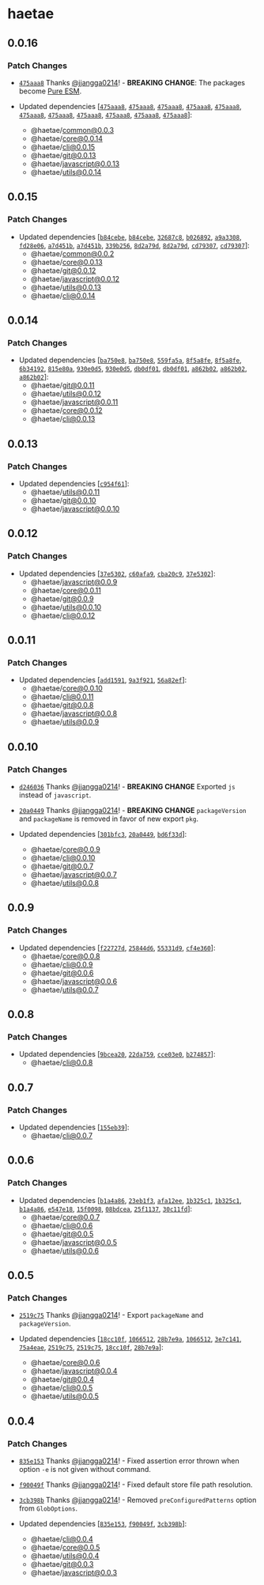 # haetae

## 0.0.16

### Patch Changes

- [`475aaa8`](https://github.com/jjangga0214/haetae/commit/475aaa82d4850932b248ff69491d75ee9c0c0ed1) Thanks [@jjangga0214](https://github.com/jjangga0214)! - **BREAKING CHANGE**: The packages become [Pure ESM](https://gist.github.com/sindresorhus/a39789f98801d908bbc7ff3ecc99d99c).

- Updated dependencies [[`475aaa8`](https://github.com/jjangga0214/haetae/commit/475aaa82d4850932b248ff69491d75ee9c0c0ed1), [`475aaa8`](https://github.com/jjangga0214/haetae/commit/475aaa82d4850932b248ff69491d75ee9c0c0ed1), [`475aaa8`](https://github.com/jjangga0214/haetae/commit/475aaa82d4850932b248ff69491d75ee9c0c0ed1), [`475aaa8`](https://github.com/jjangga0214/haetae/commit/475aaa82d4850932b248ff69491d75ee9c0c0ed1), [`475aaa8`](https://github.com/jjangga0214/haetae/commit/475aaa82d4850932b248ff69491d75ee9c0c0ed1), [`475aaa8`](https://github.com/jjangga0214/haetae/commit/475aaa82d4850932b248ff69491d75ee9c0c0ed1), [`475aaa8`](https://github.com/jjangga0214/haetae/commit/475aaa82d4850932b248ff69491d75ee9c0c0ed1), [`475aaa8`](https://github.com/jjangga0214/haetae/commit/475aaa82d4850932b248ff69491d75ee9c0c0ed1), [`475aaa8`](https://github.com/jjangga0214/haetae/commit/475aaa82d4850932b248ff69491d75ee9c0c0ed1), [`475aaa8`](https://github.com/jjangga0214/haetae/commit/475aaa82d4850932b248ff69491d75ee9c0c0ed1), [`475aaa8`](https://github.com/jjangga0214/haetae/commit/475aaa82d4850932b248ff69491d75ee9c0c0ed1)]:
  - @haetae/common@0.0.3
  - @haetae/core@0.0.14
  - @haetae/cli@0.0.15
  - @haetae/git@0.0.13
  - @haetae/javascript@0.0.13
  - @haetae/utils@0.0.14

## 0.0.15

### Patch Changes

- Updated dependencies [[`b84cebe`](https://github.com/jjangga0214/haetae/commit/b84cebe811e93bdc7c8f626f3f54168dd402cbf7), [`b84cebe`](https://github.com/jjangga0214/haetae/commit/b84cebe811e93bdc7c8f626f3f54168dd402cbf7), [`32687c8`](https://github.com/jjangga0214/haetae/commit/32687c8712554934846422f6422b7409670e024c), [`b026892`](https://github.com/jjangga0214/haetae/commit/b026892d1400203f62698868a505237ef3b36a0d), [`a9a3308`](https://github.com/jjangga0214/haetae/commit/a9a3308a5ac6f75c8c1d2ccda6546cc6fcd8166a), [`fd28e06`](https://github.com/jjangga0214/haetae/commit/fd28e06cad4cfe92cd8986495431ddac6cab2d20), [`a7d451b`](https://github.com/jjangga0214/haetae/commit/a7d451b4cebf9320ae436f5ed86048253594cce4), [`a7d451b`](https://github.com/jjangga0214/haetae/commit/a7d451b4cebf9320ae436f5ed86048253594cce4), [`339b256`](https://github.com/jjangga0214/haetae/commit/339b2564ffd3bb23ca034427266f340e909776a1), [`8d2a79d`](https://github.com/jjangga0214/haetae/commit/8d2a79d36d7193f4ad5915154020471ba3a5146b), [`8d2a79d`](https://github.com/jjangga0214/haetae/commit/8d2a79d36d7193f4ad5915154020471ba3a5146b), [`cd79307`](https://github.com/jjangga0214/haetae/commit/cd7930752fa9dea342cb4d55e3651feb5eb6b9e2), [`cd79307`](https://github.com/jjangga0214/haetae/commit/cd7930752fa9dea342cb4d55e3651feb5eb6b9e2)]:
  - @haetae/common@0.0.2
  - @haetae/core@0.0.13
  - @haetae/git@0.0.12
  - @haetae/javascript@0.0.12
  - @haetae/utils@0.0.13
  - @haetae/cli@0.0.14

## 0.0.14

### Patch Changes

- Updated dependencies [[`ba750e8`](https://github.com/jjangga0214/haetae/commit/ba750e8925da34627567a8ce16fce08ee8bf66e1), [`ba750e8`](https://github.com/jjangga0214/haetae/commit/ba750e8925da34627567a8ce16fce08ee8bf66e1), [`559fa5a`](https://github.com/jjangga0214/haetae/commit/559fa5ac233a0bbea2b1e6ef58b91687a1b1a460), [`8f5a8fe`](https://github.com/jjangga0214/haetae/commit/8f5a8fe85258feca9ccc9a07b5dc1ac54935dc7b), [`8f5a8fe`](https://github.com/jjangga0214/haetae/commit/8f5a8fe85258feca9ccc9a07b5dc1ac54935dc7b), [`6b34192`](https://github.com/jjangga0214/haetae/commit/6b34192cb24a5070052ea687d4503561c19438f2), [`815e80a`](https://github.com/jjangga0214/haetae/commit/815e80a563b2856895d0e1f44ce4ceacbb38b5dd), [`930e0d5`](https://github.com/jjangga0214/haetae/commit/930e0d5f9516b4fdfa0ff76ee8a521ec0aabf492), [`930e0d5`](https://github.com/jjangga0214/haetae/commit/930e0d5f9516b4fdfa0ff76ee8a521ec0aabf492), [`db0df01`](https://github.com/jjangga0214/haetae/commit/db0df015ba943771da7bb0cb0c8281d5b5e319ca), [`db0df01`](https://github.com/jjangga0214/haetae/commit/db0df015ba943771da7bb0cb0c8281d5b5e319ca), [`a862b02`](https://github.com/jjangga0214/haetae/commit/a862b02234f9743120439773c54a8cdfb42e3b2e), [`a862b02`](https://github.com/jjangga0214/haetae/commit/a862b02234f9743120439773c54a8cdfb42e3b2e), [`a862b02`](https://github.com/jjangga0214/haetae/commit/a862b02234f9743120439773c54a8cdfb42e3b2e)]:
  - @haetae/git@0.0.11
  - @haetae/utils@0.0.12
  - @haetae/javascript@0.0.11
  - @haetae/core@0.0.12
  - @haetae/cli@0.0.13

## 0.0.13

### Patch Changes

- Updated dependencies [[`c954f61`](https://github.com/jjangga0214/haetae/commit/c954f6193024a4c3f9a2a251ab67bc07aa7d2aa8)]:
  - @haetae/utils@0.0.11
  - @haetae/git@0.0.10
  - @haetae/javascript@0.0.10

## 0.0.12

### Patch Changes

- Updated dependencies [[`37e5302`](https://github.com/jjangga0214/haetae/commit/37e53028b10ae712e1ef0890f7f8dfdff94cff76), [`c60afa9`](https://github.com/jjangga0214/haetae/commit/c60afa9c0f9c7809afcd0ee8682d41e0a8623673), [`cba20c9`](https://github.com/jjangga0214/haetae/commit/cba20c9a859fe6ba1413f30ed236efe0d9fcc7d0), [`37e5302`](https://github.com/jjangga0214/haetae/commit/37e53028b10ae712e1ef0890f7f8dfdff94cff76)]:
  - @haetae/javascript@0.0.9
  - @haetae/core@0.0.11
  - @haetae/git@0.0.9
  - @haetae/utils@0.0.10
  - @haetae/cli@0.0.12

## 0.0.11

### Patch Changes

- Updated dependencies [[`add1591`](https://github.com/jjangga0214/haetae/commit/add15916fc532d644c6957d0c97d79feea406584), [`9a3f921`](https://github.com/jjangga0214/haetae/commit/9a3f921cbfa036e57169ecbb77b72872ab3a4b9f), [`56a82ef`](https://github.com/jjangga0214/haetae/commit/56a82ef7f8398670c39176149212d07090109aa4)]:
  - @haetae/core@0.0.10
  - @haetae/cli@0.0.11
  - @haetae/git@0.0.8
  - @haetae/javascript@0.0.8
  - @haetae/utils@0.0.9

## 0.0.10

### Patch Changes

- [`d246036`](https://github.com/jjangga0214/haetae/commit/d2460366d5e574eae00f609052a45a12359d0d6f) Thanks [@jjangga0214](https://github.com/jjangga0214)! - **BREAKING CHANGE** Exported `js` instead of `javascript`.

- [`20a0449`](https://github.com/jjangga0214/haetae/commit/20a04496ef23ded57fe2d68beea2536dabc4669d) Thanks [@jjangga0214](https://github.com/jjangga0214)! - **BREAKING CHANGE** `packageVersion` and `packageName` is removed in favor of new export `pkg`.

- Updated dependencies [[`301bfc3`](https://github.com/jjangga0214/haetae/commit/301bfc3dca164bcfdd9eca92105d6be3c9accdc4), [`20a0449`](https://github.com/jjangga0214/haetae/commit/20a04496ef23ded57fe2d68beea2536dabc4669d), [`bd6f33d`](https://github.com/jjangga0214/haetae/commit/bd6f33d7c066bc08912d3659c0607901acbb86ce)]:
  - @haetae/core@0.0.9
  - @haetae/cli@0.0.10
  - @haetae/git@0.0.7
  - @haetae/javascript@0.0.7
  - @haetae/utils@0.0.8

## 0.0.9

### Patch Changes

- Updated dependencies [[`f22727d`](https://github.com/jjangga0214/haetae/commit/f22727d146e9038246b546a33d350579eceee453), [`25844d6`](https://github.com/jjangga0214/haetae/commit/25844d6aefe34c414b71aa34659d3351f6a4b8f4), [`55331d9`](https://github.com/jjangga0214/haetae/commit/55331d96b263482f044e4679270953c318dfb088), [`cf4e360`](https://github.com/jjangga0214/haetae/commit/cf4e3608b91d95e8c0c8062ded80e2d208ca0ef3)]:
  - @haetae/core@0.0.8
  - @haetae/cli@0.0.9
  - @haetae/git@0.0.6
  - @haetae/javascript@0.0.6
  - @haetae/utils@0.0.7

## 0.0.8

### Patch Changes

- Updated dependencies [[`9bcea20`](https://github.com/jjangga0214/haetae/commit/9bcea2009f933dface69a226909d2afa047d1a93), [`22da759`](https://github.com/jjangga0214/haetae/commit/22da75948486b8ecb780b1d07f13426a82d91c87), [`cce03e0`](https://github.com/jjangga0214/haetae/commit/cce03e03e1232b6bdcf49a8e424328c5a62158d9), [`b274857`](https://github.com/jjangga0214/haetae/commit/b27485728a5a6951623406cbb42fba0995e5ad3a)]:
  - @haetae/cli@0.0.8

## 0.0.7

### Patch Changes

- Updated dependencies [[`155eb39`](https://github.com/jjangga0214/haetae/commit/155eb390b4fb3181e9cc3fda8902e8c964cb48b4)]:
  - @haetae/cli@0.0.7

## 0.0.6

### Patch Changes

- Updated dependencies [[`b1a4a86`](https://github.com/jjangga0214/haetae/commit/b1a4a86bc725fb3f3e5ba71cb7422455e272cf2a), [`23eb1f3`](https://github.com/jjangga0214/haetae/commit/23eb1f3dad8e55e178c6375064b41b5a2e33fe6e), [`afa12ee`](https://github.com/jjangga0214/haetae/commit/afa12eee27560856fa40754f9d04aaa3bf920c1d), [`1b325c1`](https://github.com/jjangga0214/haetae/commit/1b325c1e5de124fbbd09cd3910cf77b30164f990), [`1b325c1`](https://github.com/jjangga0214/haetae/commit/1b325c1e5de124fbbd09cd3910cf77b30164f990), [`b1a4a86`](https://github.com/jjangga0214/haetae/commit/b1a4a86bc725fb3f3e5ba71cb7422455e272cf2a), [`e547e18`](https://github.com/jjangga0214/haetae/commit/e547e18f5c43da3df059b4467010a831656a32a7), [`15f0098`](https://github.com/jjangga0214/haetae/commit/15f0098f983a9fbfc5805153e32b97407367741e), [`08bdcea`](https://github.com/jjangga0214/haetae/commit/08bdceac128ac3d58fc281385bbbf12fe581084c), [`25f1137`](https://github.com/jjangga0214/haetae/commit/25f11379df752b0b1daee1c3d663665ffedcb59a), [`30c11fd`](https://github.com/jjangga0214/haetae/commit/30c11fd0b542d656490317a5eaaf4c2330209944)]:
  - @haetae/core@0.0.7
  - @haetae/cli@0.0.6
  - @haetae/git@0.0.5
  - @haetae/javascript@0.0.5
  - @haetae/utils@0.0.6

## 0.0.5

### Patch Changes

- [`2519c75`](https://github.com/jjangga0214/haetae/commit/2519c75646778e9f882755f7185bb737ae589b67) Thanks [@jjangga0214](https://github.com/jjangga0214)! - Export `packageName` and `packageVersion`.

- Updated dependencies [[`18cc10f`](https://github.com/jjangga0214/haetae/commit/18cc10fe6504e2ba7c13c40e78237bbe20abc07b), [`1066512`](https://github.com/jjangga0214/haetae/commit/1066512bd353a517d5f57d25b72b65d7be80720e), [`28b7e9a`](https://github.com/jjangga0214/haetae/commit/28b7e9acee17f478c83b425fcffd70f3d6e49f96), [`1066512`](https://github.com/jjangga0214/haetae/commit/1066512bd353a517d5f57d25b72b65d7be80720e), [`3e7c141`](https://github.com/jjangga0214/haetae/commit/3e7c141e4fb2225d7ba7599210560ceb877c0216), [`75a4eae`](https://github.com/jjangga0214/haetae/commit/75a4eae728877c48945c4fcf84936c2b81f2600d), [`2519c75`](https://github.com/jjangga0214/haetae/commit/2519c75646778e9f882755f7185bb737ae589b67), [`2519c75`](https://github.com/jjangga0214/haetae/commit/2519c75646778e9f882755f7185bb737ae589b67), [`18cc10f`](https://github.com/jjangga0214/haetae/commit/18cc10fe6504e2ba7c13c40e78237bbe20abc07b), [`28b7e9a`](https://github.com/jjangga0214/haetae/commit/28b7e9acee17f478c83b425fcffd70f3d6e49f96)]:
  - @haetae/core@0.0.6
  - @haetae/javascript@0.0.4
  - @haetae/git@0.0.4
  - @haetae/cli@0.0.5
  - @haetae/utils@0.0.5

## 0.0.4

### Patch Changes

- [`835e153`](https://github.com/jjangga0214/haetae/commit/835e153188c85f04a015b0cab619cfc4b4150b6d) Thanks [@jjangga0214](https://github.com/jjangga0214)! - Fixed assertion error thrown when option `-e` is not given without command.

- [`f90049f`](https://github.com/jjangga0214/haetae/commit/f90049f79d288815f9ee4122ded81a3df9191b23) Thanks [@jjangga0214](https://github.com/jjangga0214)! - Fixed default store file path resolution.

- [`3cb398b`](https://github.com/jjangga0214/haetae/commit/3cb398b2a20103106240677fd77da30fbc0bd290) Thanks [@jjangga0214](https://github.com/jjangga0214)! - Removed `preConfiguredPatterns` option from `GlobOptions`.

- Updated dependencies [[`835e153`](https://github.com/jjangga0214/haetae/commit/835e153188c85f04a015b0cab619cfc4b4150b6d), [`f90049f`](https://github.com/jjangga0214/haetae/commit/f90049f79d288815f9ee4122ded81a3df9191b23), [`3cb398b`](https://github.com/jjangga0214/haetae/commit/3cb398b2a20103106240677fd77da30fbc0bd290)]:
  - @haetae/cli@0.0.4
  - @haetae/core@0.0.5
  - @haetae/utils@0.0.4
  - @haetae/git@0.0.3
  - @haetae/javascript@0.0.3
